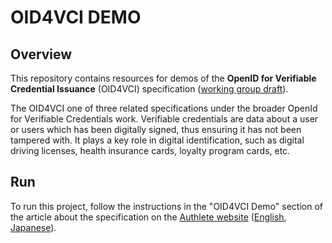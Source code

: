 OID4VCI DEMO
============

Overview
--------

This repository contains resources for demos of the **OpenID for Verifiable
Credential Issuance** (OID4VCI) specification ([working group draft][OID4VCI_WG_DRAFT]).

The OID4VCI one of three related specifications under the broader OpenId for Verifiable Credentials work. Verifiable credentials are data about a user or users which has been digitally signed, thus ensuring it has not been tampered with. It plays a key role in digital identification, such as digital driving licenses, health insurance cards, loyalty program cards, etc.

Run
---

To run this project, follow the instructions in the "OID4VCI Demo" section of the article about the specification on the
[Authlete website][AUTHLETE_WEBSITE] ([English][OID4VCI_ARTICLE_EN],
[Japanese][OID4VCI_ARTICLE_JA]).

[AUTHLETE_WEBSITE]: https://www.authlete.com/
[OID4VCI_ARTICLE_EN]: https://www.authlete.com/developers/oid4vci/
[OID4VCI_ARTICLE_JA]: https://www.authlete.com/ja/developers/oid4vci/
[OID4VCI_WG_DRAFT]: https://openid.github.io/OpenID4VCI/openid-4-verifiable-credential-issuance-wg-draft.html
